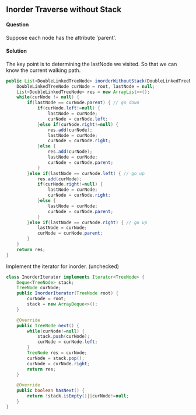 ## Inorder Traverse without Stack

#### Question
Suppose each node has the attribute 'parent'.



#### Solution
The key point is to determining the lastNode we visited. So that we can know the current walking path.

```java
public List<DoubleLinkedTreeNode> inorderWithoutStack(DoubleLinkedTreeNode root) {
	DoubleLinkedTreeNode curNode = root, lastNode = null;
	List<DoubleLinkedTreeNode> res = new ArrayList<>();
	while(curNode != null) {
		if(lastNode == curNode.parent) { // go down
			if(curNode.left!=null) {
				lastNode = curNode;
				curNode = curNode.left;
			}else if(curNode.right!=null) {
				res.add(curNode);
				lastNode = curNode;
				curNode = curNode.right;
			}else {
				res.add(curNode);
				lastNode = curNode;
				curNode = curNode.parent;
			}			
		}else if(lastNode == curNode.left) { // go up
			res.add(curNode);
			if(curNode.right!=null) {
				lastNode = curNode;
				curNode = curNode.right;
			}else {
				lastNode = curNode;
				curNode = curNode.parent;
			}
		}else if(lastNode == curNode.right) { // go up	
			lastNode = curNode;
			curNode = curNode.parent;
		}
	}
	return res;
}
```


Implement the iterator for inorder. (unchecked)
```java
class InorderIterator implements Iterator<TreeNode> {
	Deque<TreeNode> stack;
	TreeNode curNode;
	public InorderIterator(TreeNode root) {
		curNode = root;
		stack = new ArrayDeque<>();
	}

	@Override
	public TreeNode next() {
		while(curNode!=null) {
			stack.push(curNode);
			curNode = curNode.left;
		}
		TreeNode res = curNode;
		curNode = stack.pop();
		curNode = curNode.right;
		return res;
	}

	@Override 
	public boolean hasNext() {
		return !stack.isEmpty()||curNode!=null;
	}
}
```

